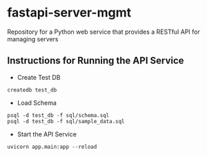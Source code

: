 # fastapi-server-mgmt
Repository for a Python web service that provides a RESTful API for managing servers

## Instructions for Running the API Service

- Create Test DB
```
createdb test_db
```
- Load Schema
```
psql -d test_db -f sql/schema.sql
psql -d test_db -f sql/sample_data.sql
```
- Start the API Service
```
uvicorn app.main:app --reload
```
